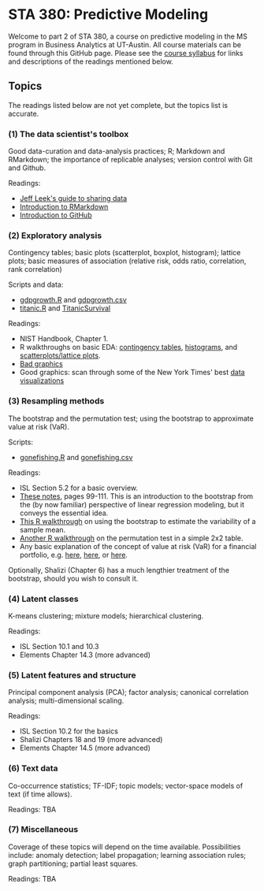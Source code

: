 # STA 380: Predictive Modeling

Welcome to part 2 of STA 380, a course on predictive modeling in the MS program in Business Analytics at UT-Austin.  All course materials can be found through this GitHub page.  Please see the [course syllabus](syllabus.md) for links and descriptions of the readings mentioned below.

## Topics 

The readings listed below are not yet complete, but the topics list is accurate.

### (1) The data scientist's toolbox

Good data-curation and data-analysis practices; R; Markdown and RMarkdown; the importance of replicable analyses; version control with Git and Github.

Readings:  
- [Jeff Leek's guide to sharing data](https://github.com/jtleek/datasharing)  
- [Introduction to RMarkdown](http://rmarkdown.rstudio.com)  
- [Introduction to GitHub](https://help.github.com/articles/set-up-git/)    


### (2) Exploratory analysis

Contingency tables; basic plots (scatterplot, boxplot, histogram); lattice plots; basic measures of association (relative risk, odds ratio, correlation, rank correlation)

Scripts and data: 
- [gdpgrowth.R](R/gdpgrowth.R) and [gdpgrowth.csv](data/gdpgrowth.csv)   
- [titanic.R](R/titanic.R) and [TitanicSurvival](data/TitanicSurvival.csv)  

Readings:  
- NIST Handbook, Chapter 1.  
- R walkthroughs on basic EDA: [contingency tables](http://jgscott.github.io/teaching/r/titanic/titanic.html), [histograms](http://jgscott.github.io/teaching/r/citytemps/citytemps.html), and [scatterplots/lattice plots](http://jgscott.github.io/teaching/r/sat/sat.html). 
- [Bad graphics ](notes/badgraphics.pdf)
- Good graphics: scan through some of the New York Times' best [data visualizations](http://www.nytimes.com/interactive/2014/12/29/us/year-in-interactive-storytelling.html?_r=0#data-visualization)


### (3) Resampling methods

The bootstrap and the permutation test; using the bootstrap to approximate value at risk (VaR). 

Scripts:  
- [gonefishing.R](R/gonefishing.R) and [gonefishing.csv](data/gonefishing.csv) 

Readings:  
- ISL Section 5.2 for a basic overview.  
- [These notes](http://jgscott.github.io/SDS325H_Spring2015/files/05-QuantifyingUncertaintyPart1.pdf), pages 99-111.  This is an introduction to the bootstrap from the (by now familiar) perspective of linear regression modeling, but it conveys the essential idea.  
- [This R walkthrough](http://jgscott.github.io/teaching/r/creatinine/creatinine_bootstrap.html) on using the bootstrap to estimate the variability of a sample mean.  
- [Another R walkthrough](http://jgscott.github.io/teaching/r/titanic/titanic_permtest.html) on the permutation test in a simple 2x2 table.  
- Any basic explanation of the concept of value at risk (VaR) for a financial portfolio, e.g. [here](https://en.wikipedia.org/wiki/Value_at_risk), [here](http://www.investopedia.com/articles/04/092904.asp), or [here](http://people.stern.nyu.edu/adamodar/pdfiles/papers/VAR.pdf).

Optionally, Shalizi (Chapter 6) has a much lengthier treatment of the bootstrap, should you wish to consult it.    


### (4) Latent classes

K-means clustering; mixture models; hierarchical clustering.

Readings:  
- ISL Section 10.1 and 10.3  
- Elements Chapter 14.3 (more advanced)    


### (5) Latent features and structure

Principal component analysis (PCA); factor analysis; canonical correlation analysis; multi-dimensional scaling.

Readings:  
- ISL Section 10.2 for the basics  
- Shalizi Chapters 18 and 19 (more advanced)    
- Elements Chapter 14.5 (more advanced)  


### (6) Text data

Co-occurrence statistics; TF-IDF; topic models; vector-space models of text (if time allows).

Readings: TBA


### (7) Miscellaneous

Coverage of these topics will depend on the time available.  Possibilities include: anomaly detection; label propagation; learning association rules; graph partitioning; partial least squares.  

Readings: TBA
